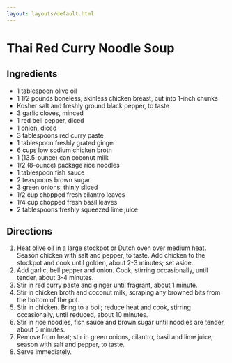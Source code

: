 ```yaml
---
layout: layouts/default.html
---
```


# Thai Red Curry Noodle Soup

## Ingredients

* 1 tablespoon olive oil
* 1 1/2 pounds boneless, skinless chicken breast, cut into 1-inch chunks
* Kosher salt and freshly ground black pepper, to taste
* 3 garlic cloves, minced
* 1 red bell pepper, diced
* 1 onion, diced
* 3 tablespoons red curry paste
* 1 tablespoon freshly grated ginger
* 6 cups low sodium chicken broth
* 1 (13.5-ounce) can coconut milk
* 1/2 (8-ounce) package rice noodles
* 1 tablespoon fish sauce
* 2 teaspoons brown sugar
* 3 green onions, thinly sliced
* 1/2 cup chopped fresh cilantro leaves
* 1/4 cup chopped fresh basil leaves
* 2 tablespoons freshly squeezed lime juice

## Directions

1. Heat olive oil in a large stockpot or Dutch oven over medium heat. Season chicken with salt and pepper, to taste. Add chicken to the stockpot and cook until golden, about 2-3 minutes; set aside.
2. Add garlic, bell pepper and onion. Cook, stirring occasionally, until tender, about 3-4 minutes.
3. Stir in red curry paste and ginger until fragrant, about 1 minute.
4. Stir in chicken broth and coconut milk, scraping any browned bits from the bottom of the pot.
5. Stir in chicken. Bring to a boil; reduce heat and cook, stirring occasionally, until reduced, about 10 minutes.
6. Stir in rice noodles, fish sauce and brown sugar until noodles are tender, about 5 minutes.
7. Remove from heat; stir in green onions, cilantro, basil and lime juice; season with salt and pepper, to taste.
8. Serve immediately.